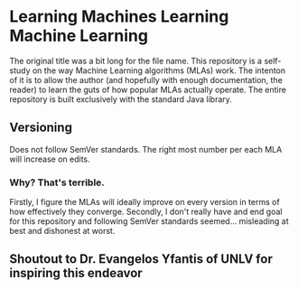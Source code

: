 # Learning Machines Learning Machine Learning 
The original title was a bit long for the file name. This repository is a self-study on the way Machine Learning algorithms (MLAs) work. The intenton of it is to allow the author (and hopefully with enough documentation, the reader) to learn the guts of how popular MLAs actually operate. The entire repository is built exclusively with the standard Java library.

## Versioning
Does not follow SemVer standards. The right most number per each MLA will increase on edits.

### Why? That's terrible.
Firstly, I figure the MLAs will ideally improve on every version in terms of how effectively they converge. Secondly, I don't really have and end goal for this repository and following SemVer standards seemed... misleading at best and dishonest at worst.

## Shoutout to Dr. Evangelos Yfantis of UNLV for inspiring this endeavor
